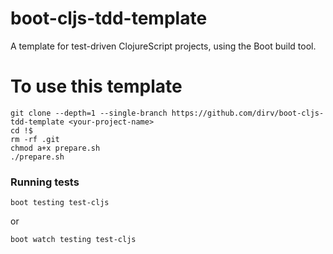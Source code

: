 # boot-cljs-tdd-template

A template for test-driven ClojureScript projects, using the Boot build tool.

# To use this template

```
git clone --depth=1 --single-branch https://github.com/dirv/boot-cljs-tdd-template <your-project-name>
cd !$
rm -rf .git
chmod a+x prepare.sh
./prepare.sh
```

### Running tests

`boot testing test-cljs`

or

`boot watch testing test-cljs`
